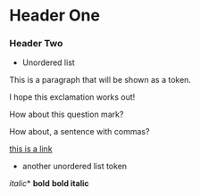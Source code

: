 # Header One

### Header Two

- Unordered list

This is a paragraph that will be shown as a token.

I hope this exclamation works out!

How about this question mark?

How about, a sentence with commas?

[this is a link](http://google.com)

+ another unordered list token

*italic**
**bold**
**bold italic**
